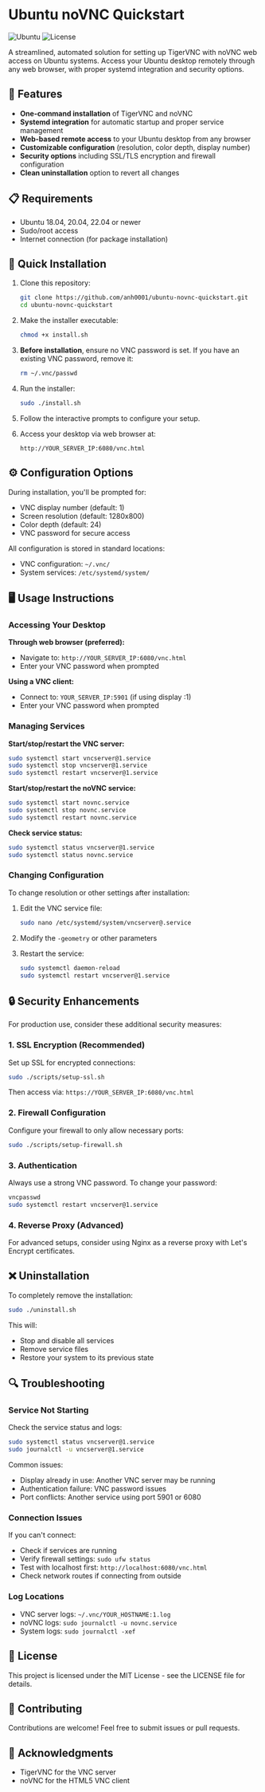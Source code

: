 # Ubuntu noVNC Quickstart

![Ubuntu](https://img.shields.io/badge/Ubuntu-22.04+-orange.svg)
![License](https://img.shields.io/github/license/yourusername/ubuntu-novnc-quickstart)

A streamlined, automated solution for setting up TigerVNC with noVNC web access on Ubuntu systems. Access your Ubuntu desktop remotely through any web browser, with proper systemd integration and security options.

## 🌟 Features

- **One-command installation** of TigerVNC and noVNC
- **Systemd integration** for automatic startup and proper service management
- **Web-based remote access** to your Ubuntu desktop from any browser
- **Customizable configuration** (resolution, color depth, display number)
- **Security options** including SSL/TLS encryption and firewall configuration
- **Clean uninstallation** option to revert all changes

## 📋 Requirements

- Ubuntu 18.04, 20.04, 22.04 or newer
- Sudo/root access
- Internet connection (for package installation)

## 🚀 Quick Installation

1. Clone this repository:
   ```bash
   git clone https://github.com/anh0001/ubuntu-novnc-quickstart.git
   cd ubuntu-novnc-quickstart
   ```

2. Make the installer executable:
   ```bash
   chmod +x install.sh
   ```

3. **Before installation**, ensure no VNC password is set. If you have an existing VNC password, remove it:
   ```bash
   rm ~/.vnc/passwd
   ```

4. Run the installer:
   ```bash
   sudo ./install.sh
   ```

5. Follow the interactive prompts to configure your setup.

6. Access your desktop via web browser at:
   ```
   http://YOUR_SERVER_IP:6080/vnc.html
   ```

## ⚙️ Configuration Options

During installation, you'll be prompted for:

- VNC display number (default: 1)
- Screen resolution (default: 1280x800)
- Color depth (default: 24)
- VNC password for secure access

All configuration is stored in standard locations:

- VNC configuration: `~/.vnc/`
- System services: `/etc/systemd/system/`

## 🖥️ Usage Instructions

### Accessing Your Desktop

**Through web browser (preferred):**

- Navigate to: `http://YOUR_SERVER_IP:6080/vnc.html`
- Enter your VNC password when prompted

**Using a VNC client:**

- Connect to: `YOUR_SERVER_IP:5901` (if using display :1)
- Enter your VNC password when prompted

### Managing Services

**Start/stop/restart the VNC server:**
```bash
sudo systemctl start vncserver@1.service
sudo systemctl stop vncserver@1.service
sudo systemctl restart vncserver@1.service
```

**Start/stop/restart the noVNC service:**
```bash
sudo systemctl start novnc.service
sudo systemctl stop novnc.service
sudo systemctl restart novnc.service
```

**Check service status:**
```bash
sudo systemctl status vncserver@1.service
sudo systemctl status novnc.service
```

### Changing Configuration

To change resolution or other settings after installation:

1. Edit the VNC service file:
   ```bash
   sudo nano /etc/systemd/system/vncserver@.service
   ```

2. Modify the `-geometry` or other parameters

3. Restart the service:
   ```bash
   sudo systemctl daemon-reload
   sudo systemctl restart vncserver@1.service
   ```

## 🔒 Security Enhancements

For production use, consider these additional security measures:

### 1. SSL Encryption (Recommended)

Set up SSL for encrypted connections:
```bash
sudo ./scripts/setup-ssl.sh
```
Then access via: `https://YOUR_SERVER_IP:6080/vnc.html`

### 2. Firewall Configuration

Configure your firewall to only allow necessary ports:
```bash
sudo ./scripts/setup-firewall.sh
```

### 3. Authentication

Always use a strong VNC password. To change your password:
```bash
vncpasswd
sudo systemctl restart vncserver@1.service
```

### 4. Reverse Proxy (Advanced)

For advanced setups, consider using Nginx as a reverse proxy with Let's Encrypt certificates.

## ❌ Uninstallation

To completely remove the installation:
```bash
sudo ./uninstall.sh
```

This will:

- Stop and disable all services
- Remove service files
- Restore your system to its previous state

## 🔍 Troubleshooting

### Service Not Starting

Check the service status and logs:
```bash
sudo systemctl status vncserver@1.service
sudo journalctl -u vncserver@1.service
```

Common issues:

- Display already in use: Another VNC server may be running
- Authentication failure: VNC password issues
- Port conflicts: Another service using port 5901 or 6080

### Connection Issues

If you can't connect:

- Check if services are running
- Verify firewall settings: `sudo ufw status`
- Test with localhost first: `http://localhost:6080/vnc.html`
- Check network routes if connecting from outside

### Log Locations

- VNC server logs: `~/.vnc/YOUR_HOSTNAME:1.log`
- noVNC logs: `sudo journalctl -u novnc.service`
- System logs: `sudo journalctl -xef`

## 📝 License

This project is licensed under the MIT License - see the LICENSE file for details.

## 🤝 Contributing

Contributions are welcome! Feel free to submit issues or pull requests.

## 🙏 Acknowledgments

- TigerVNC for the VNC server
- noVNC for the HTML5 VNC client